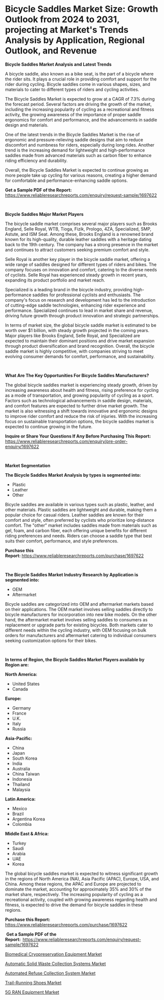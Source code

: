 <p><h1>Bicycle Saddles Market Size: Growth Outlook from 2024 to 2031, projecting at Market's Trends Analysis by Application, Regional Outlook, and Revenue</h1></p><p><strong>Bicycle Saddles Market Analysis and Latest Trends</strong></p>
<p><p>A bicycle saddle, also known as a bike seat, is the part of a bicycle where the rider sits. It plays a crucial role in providing comfort and support for the rider during cycling. Bicycle saddles come in various shapes, sizes, and materials to cater to different types of riders and cycling activities.</p><p>The Bicycle Saddles Market is expected to grow at a CAGR of 7.3% during the forecast period. Several factors are driving the growth of the market, including the increasing popularity of cycling as a recreational and fitness activity, the growing awareness of the importance of proper saddle ergonomics for comfort and performance, and the advancements in saddle design and materials.</p><p>One of the latest trends in the Bicycle Saddles Market is the rise of ergonomic and pressure-relieving saddle designs that aim to reduce discomfort and numbness for riders, especially during long rides. Another trend is the increasing demand for lightweight and high-performance saddles made from advanced materials such as carbon fiber to enhance riding efficiency and durability.</p><p>Overall, the Bicycle Saddles Market is expected to continue growing as more people take up cycling for various reasons, creating a higher demand for comfortable and performance-enhancing saddle options.</p></p>
<p><strong>Get a Sample PDF of the Report:&nbsp;</strong> <a href="https://www.reliableresearchreports.com/enquiry/request-sample/1697622">https://www.reliableresearchreports.com/enquiry/request-sample/1697622</a></p>
<p>&nbsp;</p>
<p><strong>Bicycle Saddles Major Market Players</strong></p>
<p><p>The bicycle saddle market comprises several major players such as Brooks England, Selle Royal, WTB, Tioga, Fizik, Prologo, 4ZA, Specialized, SMP, Astute, and ISM Seat. Among these, Brooks England is a renowned brand known for its high-quality, durable leather saddles with a heritage dating back to the 19th century. The company has a strong presence in the market and continues to attract customers seeking premium comfort and style.</p><p>Selle Royal is another key player in the bicycle saddle market, offering a wide range of saddles designed for different types of riders and bikes. The company focuses on innovation and comfort, catering to the diverse needs of cyclists. Selle Royal has experienced steady growth in recent years, expanding its product portfolio and market reach.</p><p>Specialized is a leading brand in the bicycle industry, providing high-performance saddles for professional cyclists and enthusiasts. The company's focus on research and development has led to the introduction of cutting-edge saddle technologies, enhancing rider experience and performance. Specialized continues to lead in market share and revenue, driving future growth through product innovation and strategic partnerships.</p><p>In terms of market size, the global bicycle saddle market is estimated to be worth over $1 billion, with steady growth projected in the coming years. Major players like Brooks England, Selle Royal, and Specialized are expected to maintain their dominant positions and drive market expansion through product diversification and brand recognition. Overall, the bicycle saddle market is highly competitive, with companies striving to meet evolving consumer demands for comfort, performance, and sustainability.</p></p>
<p>&nbsp;</p>
<p><strong>What Are The Key Opportunities For Bicycle Saddles Manufacturers?</strong></p>
<p><p>The global bicycle saddles market is experiencing steady growth, driven by increasing awareness about health and fitness, rising preference for cycling as a mode of transportation, and growing popularity of cycling as a sport. Factors such as technological advancements in saddle design, materials, and comfort features are expected to further drive market growth. The market is also witnessing a shift towards innovative and ergonomic designs to improve rider comfort and reduce the risk of injuries. With the increasing focus on sustainable transportation options, the bicycle saddles market is expected to continue growing in the future.</p></p>
<p><strong>Inquire or Share Your Questions If Any Before Purchasing This Report:</strong> <a href="https://www.reliableresearchreports.com/enquiry/pre-order-enquiry/1697622">https://www.reliableresearchreports.com/enquiry/pre-order-enquiry/1697622</a></p>
<p>&nbsp;</p>
<p><strong>Market Segmentation</strong></p>
<p><strong>The Bicycle Saddles Market Analysis by types is segmented into:</strong></p>
<p><ul><li>Plastic</li><li>Leather</li><li>Other</li></ul></p>
<p><p>Bicycle saddles are available in various types such as plastic, leather, and other materials. Plastic saddles are lightweight and durable, making them a popular choice for casual riders. Leather saddles are known for their comfort and style, often preferred by cyclists who prioritize long-distance comfort. The "other" market includes saddles made from materials such as gel, foam, and carbon fiber, each offering unique benefits for different riding preferences and needs. Riders can choose a saddle type that best suits their comfort, performance, and style preferences.</p></p>
<p><strong>Purchase this Report:&nbsp;</strong><a href="https://www.reliableresearchreports.com/purchase/1697622">https://www.reliableresearchreports.com/purchase/1697622</a></p>
<p>&nbsp;</p>
<p><strong>The Bicycle Saddles Market Industry Research by Application is segmented into:</strong></p>
<p><ul><li>OEM</li><li>Aftermarket</li></ul></p>
<p><p>Bicycle saddles are categorized into OEM and aftermarket markets based on their applications. The OEM market involves selling saddles directly to bicycle manufacturers for incorporation into new bike models. On the other hand, the aftermarket market involves selling saddles to consumers as replacement or upgrade parts for existing bicycles. Both markets cater to different needs within the cycling industry, with OEM focusing on bulk orders for manufacturers and aftermarket catering to individual consumers seeking customization options for their bikes.</p></p>
<p>&nbsp;</p>
<p><strong>In terms of Region, the Bicycle Saddles Market Players available by Region are:</strong></p>
<p>
    <p> <strong> North America: </strong>
        <ul>
            <li>United States</li>
            <li>Canada</li>
        </ul>
        </p> 
    <p> <strong> Europe: </strong>
        <ul>
            <li>Germany</li>
            <li>France</li>
            <li>U.K.</li>
            <li>Italy</li>
            <li>Russia</li>
        </ul>
        </p> 
    <p> <strong> Asia-Pacific: </strong>
        <ul>
            <li>China</li>
            <li>Japan</li>
            <li>South Korea</li>
            <li>India</li>
            <li>Australia</li>
            <li>China Taiwan</li>
            <li>Indonesia</li>
            <li>Thailand</li>
            <li>Malaysia</li>
        </ul>
        </p> 
    <p> <strong> Latin America: </strong>
        <ul>
            <li>Mexico</li>
            <li>Brazil</li>
            <li>Argentina Korea</li>
            <li>Colombia</li>
        </ul>
        </p> 
    <p> <strong> Middle East & Africa: </strong>
        <ul>
            <li>Turkey</li>
            <li>Saudi</li>
            <li>Arabia</li>
            <li>UAE</li>
            <li>Korea</li>
        </ul>
    </p>
    </p>
<p><p>The global bicycle saddles market is expected to witness significant growth in the regions of North America (NA), Asia Pacific (APAC), Europe, USA, and China. Among these regions, the APAC and Europe are projected to dominate the market, accounting for approximately 35% and 30% of the market share, respectively. The increasing popularity of cycling as a recreational activity, coupled with growing awareness regarding health and fitness, is expected to drive the demand for bicycle saddles in these regions.</p></p>
<p><strong>Purchase this Report: </strong><a href="https://www.reliableresearchreports.com/purchase/1697622">https://www.reliableresearchreports.com/purchase/1697622</a></p>
<p>&nbsp;<strong>Get a Sample PDF of the Report:&nbsp;&nbsp;</strong><a href="https://www.reliableresearchreports.com/enquiry/request-sample/1697622">https://www.reliableresearchreports.com/enquiry/request-sample/1697622</a></p>
<p><strong></strong></p>
<p><p><a href="https://github.com/mancsybtousav/Market-Research-Report-List-1/blob/main/biomedical-cryopreservation-equipment-market.md">Biomedical Cryopreservation Equipment Market</a></p><p><a href="https://medium.com/@ralphstone665/automatic-solid-waste-collection-systems-market-analysis-its-cagr-market-segmentation-and-global-8c7639bb9efb">Automatic Solid Waste Collection Systems Market</a></p><p><a href="https://medium.com/@ralphstone665/automated-refuse-collection-system-market-size-cagr-trends-2024-2030-260d2330ff0f">Automated Refuse Collection System Market</a></p><p><a href="https://github.com/josesg55/Market-Research-Report-List-1/blob/main/trail-running-shoes-market.md">Trail-Running Shoes Market</a></p><p><a href="https://medium.com/@ralphstone665/5g-ran-equipment-market-furnishes-information-on-market-share-market-trends-and-market-growth-cdcb5f6930c5">5G RAN Equipment Market</a></p></p>